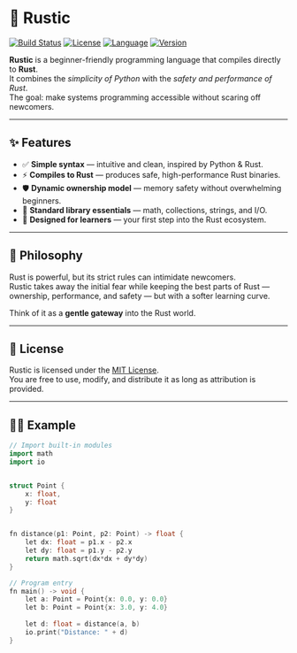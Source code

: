 # 🌲 Rustic

[![Build Status](https://img.shields.io/badge/build-passing-brightgreen.svg)](#)
[![License](https://img.shields.io/badge/license-MIT-blue.svg)](#)
[![Language](https://img.shields.io/badge/language-Rust-orange.svg)](#)
[![Version](https://img.shields.io/badge/version-0.1.0-yellow.svg)](#)

**Rustic** is a beginner-friendly programming language that compiles directly to **Rust**.  
It combines the *simplicity of Python* with the *safety and performance of Rust*.  
The goal: make systems programming accessible without scaring off newcomers.

---

## ✨ Features

- ✅ **Simple syntax** — intuitive and clean, inspired by Python & Rust.  
- ⚡ **Compiles to Rust** — produces safe, high-performance Rust binaries.  
- 🛡️ **Dynamic ownership model** — memory safety without overwhelming beginners.  
- 🧰 **Standard library essentials** — math, collections, strings, and I/O.  
- 🚀 **Designed for learners** — your first step into the Rust ecosystem.  

---

## 📖 Philosophy

Rust is powerful, but its strict rules can intimidate newcomers.  
Rustic takes away the initial fear while keeping the best parts of Rust —  
ownership, performance, and safety — but with a softer learning curve.

Think of it as a **gentle gateway** into the Rust world.  

---

## 📜 License

Rustic is licensed under the [MIT License](LICENSE).  
You are free to use, modify, and distribute it as long as attribution is provided.

---

## 🧑‍💻 Example

```cpp
// Import built-in modules
import math
import io


struct Point {
    x: float,
    y: float
}


fn distance(p1: Point, p2: Point) -> float {
    let dx: float = p1.x - p2.x
    let dy: float = p1.y - p2.y
    return math.sqrt(dx*dx + dy*dy)
}

// Program entry
fn main() -> void {
    let a: Point = Point{x: 0.0, y: 0.0}
    let b: Point = Point{x: 3.0, y: 4.0}
    
    let d: float = distance(a, b)
    io.print("Distance: " + d)
}
